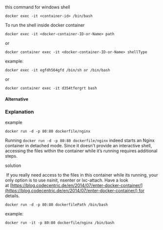 this command for windows shell

```
docker exec -it <container-id> /bin/bash
```

To run the shell inside docker container

```
docker exec -it <docker-container-ID-or-Name> path 
```

or

```
docker container exec -it <docker-container-ID-or-Name> shellType 
```

example:

```
docker exec -it egfdh564gfd /bin/sh or /bin/bash
```

or

```
docker container exec -it d354tfergrt bash 
```
#### Alternative
### Explanation

example

```
docker run -d -p 80:80 dockerfile/nginx
```

Running `docker run -d -p 80:80 dockerfile/nginx` indeed starts an Nginx container in detached mode. Since it doesn't provide an interactive shell, accessing the files within the container while it’s running requires additional steps.

solution

 If you really need access to the files in this container while its running, your only option is to use nsinit, nsenter or lxc-attach. Have a look at [https://blog.codecentric.de/en/2014/07/enter-docker-container/](https://blog.codecentric.de/en/2014/07/enter-docker-container/) for details.

```
docker run -d -p 80:80 dockerfilePath /bin/bash
```

example:

```
docker run -it -p 80:80 dockerfile/nginx /bin/bash
```

